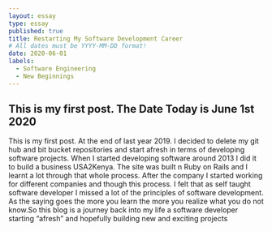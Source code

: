 ```yaml
---
layout: essay
type: essay
published: true
title: Restarting My Software Development Career
# All dates must be YYYY-MM-DD format!
date: 2020-06-01
labels:
  - Software Engineering
  - New Beginnings
---
```


## This is my first post. The Date Today is June 1st 2020

This is my first post. At the end of last year 2019. I decided to delete my git hub and bit bucket repositories and start afresh in terms of developing software projects. When I started developing software around 2013 I did it to build a business USA2Kenya. The site was built n Ruby on Rails and I learnt a lot through that whole process. After the company I started working for different companies and though this process. I felt that as self taught software developer I missed a lot of the principles of software development. As the saying goes the more you learn the more you realize what you do not know.So this blog is a journey back into my life a software developer starting “afresh” and hopefully building new and exciting projects
